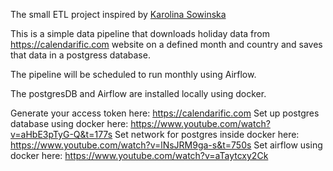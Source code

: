 The small ETL project inspired by [Karolina Sowinska](https://www.youtube.com/channel/UCAxnMry1lETl47xQWABvH7g)

This is a simple data pipeline that downloads holiday data from https://calendarific.com website on a defined month and country and saves that data in a postgress database.

The pipeline will be scheduled to run monthly using Airflow.

The postgresDB and Airflow are installed locally using docker.
 
Generate your access token here: https://calendarific.com
Set up postgres database using docker here: https://www.youtube.com/watch?v=aHbE3pTyG-Q&t=177s
Set network for postgres inside docker here: https://www.youtube.com/watch?v=lNsJRM9ga-s&t=750s
Set airflow using docker here: https://www.youtube.com/watch?v=aTaytcxy2Ck